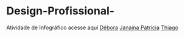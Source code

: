 # Design-Profissional-

Atividade de Infográfico acesse aqui
[Débora](https://github.com/deboramendonca18)
[Janaina ](https://github.com/Janaina-paiva?tab=following)
[Patricia](https://github.com/Patricia-Pimentel)
[Thiago](https://github.com/thgs-br)
